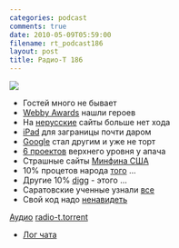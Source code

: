 ```yaml
---
categories: podcast
comments: true
date: 2010-05-09T05:59:00
filename: rt_podcast186
layout: post
title: Радио-Т 186
---
```


![](https://radio-t.com/images/radio-t/rt186.jpg)

- Гостей много не бывает
- [Webby Awards](http://internetno.net/2010/05/05/webby-awards-2010/) нашли героев
- На [нерусские](http://www.readwriteweb.com/archives/icann_frees_country_codes_from_the_alphabet.php) сайты больше нет хода
- [iPad](http://www.engadget.com/2010/05/07/ipad-international-launch-is-go-on-may-28/) для заграницы почти даром
- [Google](http://mashable.com/2010/05/05/new-google-search/) стал другим и уже не торт
- [6 проектов](http://soft.compulenta.ru/528799/) верхнего уровня у апача
- Страшные сайты [Минфина США](http://www.securitylab.ru/news/393503.php)
- 10% процетов народа [того](http://mashable.com/2010/05/05/texting-during-sex/) ...
- Другие 10% [digg](http://techcrunch.com/2010/05/06/digg-cuts-10-of-staff/) - этого ...
- Саратовские ученные узнали [все](http://ruformator.ru/news/article0665D/default.asp)
- Свой код надо [ненавидеть](http://coderoom.wordpress.com/2010/04/22/7-reasons-to-hate-your-code/)

[Аудио](http://archive.rucast.net/radio-t/media/rt_podcast186.mp3)
[radio-t.torrent](http://www.radio-t.com/torrents/rt_podcast186.mp3.torrent)

* [Лог чата](http://chat.radio-t.com/logs/radio-t-186.html)
<audio src="http://archive.rucast.net/radio-t/media/rt_podcast186.mp3" preload="none"></audio>
